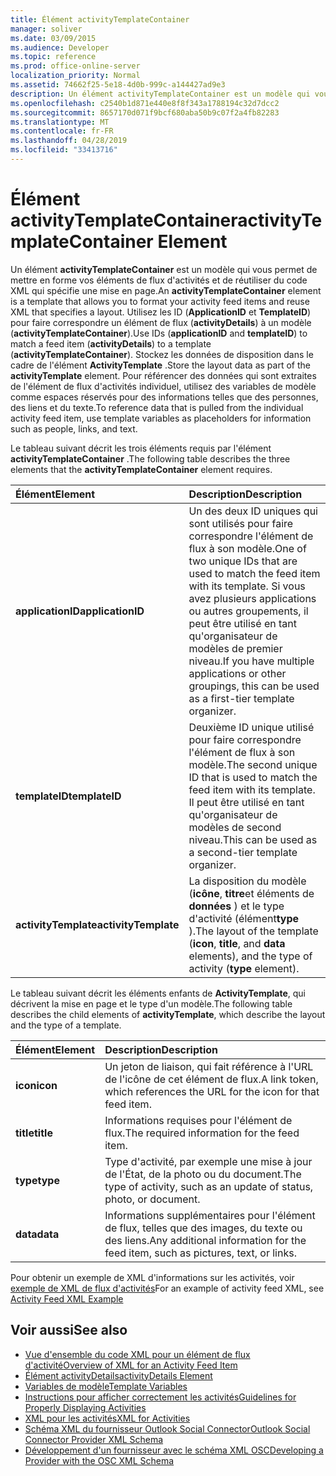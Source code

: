 ```yaml
---
title: Élément activityTemplateContainer
manager: soliver
ms.date: 03/09/2015
ms.audience: Developer
ms.topic: reference
ms.prod: office-online-server
localization_priority: Normal
ms.assetid: 74662f25-5e18-4d0b-999c-a144427ad9e3
description: Un élément activityTemplateContainer est un modèle qui vous permet de mettre en forme vos éléments de flux d'activités et de réutiliser du code XML qui spécifie une mise en page.
ms.openlocfilehash: c2540b1d871e440e8f8f343a1788194c32d7dcc2
ms.sourcegitcommit: 8657170d071f9bcf680aba50b9c07f2a4fb82283
ms.translationtype: MT
ms.contentlocale: fr-FR
ms.lasthandoff: 04/28/2019
ms.locfileid: "33413716"
---
```

# <a name="activitytemplatecontainer-element"></a><span data-ttu-id="8f73d-103">Élément activityTemplateContainer</span><span class="sxs-lookup"><span data-stu-id="8f73d-103">activityTemplateContainer Element</span></span>

<span data-ttu-id="8f73d-104">Un élément **activityTemplateContainer** est un modèle qui vous permet de mettre en forme vos éléments de flux d'activités et de réutiliser du code XML qui spécifie une mise en page.</span><span class="sxs-lookup"><span data-stu-id="8f73d-104">An **activityTemplateContainer** element is a template that allows you to format your activity feed items and reuse XML that specifies a layout.</span></span> <span data-ttu-id="8f73d-105">Utilisez les ID (**ApplicationID** et **TemplateID**) pour faire correspondre un élément de flux (**activityDetails**) à un modèle (**activityTemplateContainer**).</span><span class="sxs-lookup"><span data-stu-id="8f73d-105">Use IDs (**applicationID** and **templateID**) to match a feed item (**activityDetails**) to a template (**activityTemplateContainer**).</span></span> <span data-ttu-id="8f73d-106">Stockez les données de disposition dans le cadre de l'élément **ActivityTemplate** .</span><span class="sxs-lookup"><span data-stu-id="8f73d-106">Store the layout data as part of the **activityTemplate** element.</span></span> <span data-ttu-id="8f73d-107">Pour référencer des données qui sont extraites de l'élément de flux d'activités individuel, utilisez des variables de modèle comme espaces réservés pour des informations telles que des personnes, des liens et du texte.</span><span class="sxs-lookup"><span data-stu-id="8f73d-107">To reference data that is pulled from the individual activity feed item, use template variables as placeholders for information such as people, links, and text.</span></span> 
  
<span data-ttu-id="8f73d-108">Le tableau suivant décrit les trois éléments requis par l'élément **activityTemplateContainer** .</span><span class="sxs-lookup"><span data-stu-id="8f73d-108">The following table describes the three elements that the **activityTemplateContainer** element requires.</span></span> 
  
|<span data-ttu-id="8f73d-109">**Élément**</span><span class="sxs-lookup"><span data-stu-id="8f73d-109">**Element**</span></span>|<span data-ttu-id="8f73d-110">**Description**</span><span class="sxs-lookup"><span data-stu-id="8f73d-110">**Description**</span></span>|
|:-----|:-----|
|<span data-ttu-id="8f73d-111">**applicationID**</span><span class="sxs-lookup"><span data-stu-id="8f73d-111">**applicationID**</span></span> <br/> |<span data-ttu-id="8f73d-112">Un des deux ID uniques qui sont utilisés pour faire correspondre l'élément de flux à son modèle.</span><span class="sxs-lookup"><span data-stu-id="8f73d-112">One of two unique IDs that are used to match the feed item with its template.</span></span> <span data-ttu-id="8f73d-113">Si vous avez plusieurs applications ou autres groupements, il peut être utilisé en tant qu'organisateur de modèles de premier niveau.</span><span class="sxs-lookup"><span data-stu-id="8f73d-113">If you have multiple applications or other groupings, this can be used as a first-tier template organizer.</span></span>  <br/> |
|<span data-ttu-id="8f73d-114">**templateID**</span><span class="sxs-lookup"><span data-stu-id="8f73d-114">**templateID**</span></span> <br/> |<span data-ttu-id="8f73d-115">Deuxième ID unique utilisé pour faire correspondre l'élément de flux à son modèle.</span><span class="sxs-lookup"><span data-stu-id="8f73d-115">The second unique ID that is used to match the feed item with its template.</span></span> <span data-ttu-id="8f73d-116">Il peut être utilisé en tant qu'organisateur de modèles de second niveau.</span><span class="sxs-lookup"><span data-stu-id="8f73d-116">This can be used as a second-tier template organizer.</span></span>  <br/> |
|<span data-ttu-id="8f73d-117">**activityTemplate**</span><span class="sxs-lookup"><span data-stu-id="8f73d-117">**activityTemplate**</span></span> <br/> |<span data-ttu-id="8f73d-118">La disposition du modèle (**icône**, **titre**et éléments de **données** ) et le type d'activité (élément**type** ).</span><span class="sxs-lookup"><span data-stu-id="8f73d-118">The layout of the template (**icon**, **title**, and **data** elements), and the type of activity (**type** element).</span></span>  <br/> |
   
<span data-ttu-id="8f73d-119">Le tableau suivant décrit les éléments enfants de **ActivityTemplate**, qui décrivent la mise en page et le type d'un modèle.</span><span class="sxs-lookup"><span data-stu-id="8f73d-119">The following table describes the child elements of **activityTemplate**, which describe the layout and the type of a template.</span></span>
  
|<span data-ttu-id="8f73d-120">**Élément**</span><span class="sxs-lookup"><span data-stu-id="8f73d-120">**Element**</span></span>|<span data-ttu-id="8f73d-121">**Description**</span><span class="sxs-lookup"><span data-stu-id="8f73d-121">**Description**</span></span>|
|:-----|:-----|
|<span data-ttu-id="8f73d-122">**icon**</span><span class="sxs-lookup"><span data-stu-id="8f73d-122">**icon**</span></span> <br/> |<span data-ttu-id="8f73d-123">Un jeton de liaison, qui fait référence à l'URL de l'icône de cet élément de flux.</span><span class="sxs-lookup"><span data-stu-id="8f73d-123">A link token, which references the URL for the icon for that feed item.</span></span>  <br/> |
|<span data-ttu-id="8f73d-124">**title**</span><span class="sxs-lookup"><span data-stu-id="8f73d-124">**title**</span></span> <br/> |<span data-ttu-id="8f73d-125">Informations requises pour l'élément de flux.</span><span class="sxs-lookup"><span data-stu-id="8f73d-125">The required information for the feed item.</span></span>  <br/> |
|<span data-ttu-id="8f73d-126">**type**</span><span class="sxs-lookup"><span data-stu-id="8f73d-126">**type**</span></span> <br/> |<span data-ttu-id="8f73d-127">Type d'activité, par exemple une mise à jour de l'État, de la photo ou du document.</span><span class="sxs-lookup"><span data-stu-id="8f73d-127">The type of activity, such as an update of status, photo, or document.</span></span>  <br/> |
|<span data-ttu-id="8f73d-128">**data**</span><span class="sxs-lookup"><span data-stu-id="8f73d-128">**data**</span></span> <br/> |<span data-ttu-id="8f73d-129">Informations supplémentaires pour l'élément de flux, telles que des images, du texte ou des liens.</span><span class="sxs-lookup"><span data-stu-id="8f73d-129">Any additional information for the feed item, such as pictures, text, or links.</span></span>  <br/> |
   
<span data-ttu-id="8f73d-130">Pour obtenir un exemple de XML d'informations sur les activités, voir [exemple de XML de flux d'activités](activity-feed-xml-example.md)</span><span class="sxs-lookup"><span data-stu-id="8f73d-130">For an example of activity feed XML, see [Activity Feed XML Example](activity-feed-xml-example.md)</span></span>
  
## <a name="see-also"></a><span data-ttu-id="8f73d-131">Voir aussi</span><span class="sxs-lookup"><span data-stu-id="8f73d-131">See also</span></span>

- [<span data-ttu-id="8f73d-132">Vue d'ensemble du code XML pour un élément de flux d'activité</span><span class="sxs-lookup"><span data-stu-id="8f73d-132">Overview of XML for an Activity Feed Item</span></span>](overview-of-xml-for-an-activity-feed-item.md)  
- [<span data-ttu-id="8f73d-133">Élément activityDetails</span><span class="sxs-lookup"><span data-stu-id="8f73d-133">activityDetails Element</span></span>](activitydetails-element.md)  
- [<span data-ttu-id="8f73d-134">Variables de modèle</span><span class="sxs-lookup"><span data-stu-id="8f73d-134">Template Variables</span></span>](template-variables.md)  
- [<span data-ttu-id="8f73d-135">Instructions pour afficher correctement les activités</span><span class="sxs-lookup"><span data-stu-id="8f73d-135">Guidelines for Properly Displaying Activities</span></span>](guidelines-for-properly-displaying-activities.md)  
- [<span data-ttu-id="8f73d-136">XML pour les activités</span><span class="sxs-lookup"><span data-stu-id="8f73d-136">XML for Activities</span></span>](xml-for-activities.md)  
- [<span data-ttu-id="8f73d-137">Schéma XML du fournisseur Outlook Social Connector</span><span class="sxs-lookup"><span data-stu-id="8f73d-137">Outlook Social Connector Provider XML Schema</span></span>](outlook-social-connector-provider-xml-schema.md)
- [<span data-ttu-id="8f73d-138">Développement d'un fournisseur avec le schéma XML OSC</span><span class="sxs-lookup"><span data-stu-id="8f73d-138">Developing a Provider with the OSC XML Schema</span></span>](developing-a-provider-with-the-osc-xml-schema.md)

